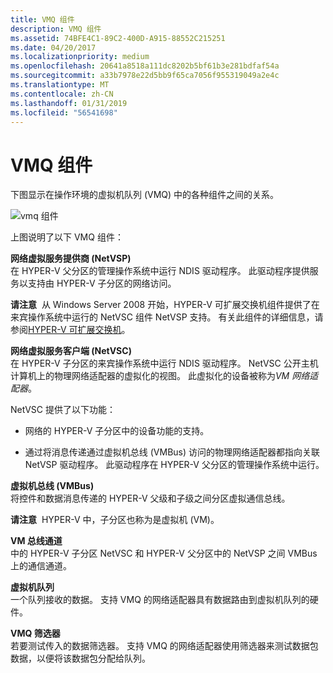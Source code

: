```yaml
---
title: VMQ 组件
description: VMQ 组件
ms.assetid: 74BFE4C1-89C2-400D-A915-88552C215251
ms.date: 04/20/2017
ms.localizationpriority: medium
ms.openlocfilehash: 20641a8518a111dc8202b5bf61b3e281bdfaf54a
ms.sourcegitcommit: a33b7978e22d5bb9f65ca7056f955319049a2e4c
ms.translationtype: MT
ms.contentlocale: zh-CN
ms.lasthandoff: 01/31/2019
ms.locfileid: "56541698"
---
```

# <a name="vmq-components"></a>VMQ 组件





下图显示在操作环境的虚拟机队列 (VMQ) 中的各种组件之间的关系。

![vmq 组件](images/vmqarch.png)

上图说明了以下 VMQ 组件：

<a href="" id="--------network-virtual-service-provider--netvsp-"></a> **网络虚拟服务提供商 (NetVSP)**  
在 HYPER-V 父分区的管理操作系统中运行 NDIS 驱动程序。 此驱动程序提供服务以支持由 HYPER-V 子分区的网络访问。

**请注意**  从 Windows Server 2008 开始，HYPER-V 可扩展交换机组件提供了在来宾操作系统中运行的 NetVSC 组件 NetVSP 支持。 有关此组件的详细信息，请参阅[HYPER-V 可扩展交换机](hyper-v-extensible-switch.md)。

 

<a href="" id="network-virtual-service-client--netvsc-"></a>**网络虚拟服务客户端 (NetVSC)**  
在 HYPER-V 子分区的来宾操作系统中运行 NDIS 驱动程序。 NetVSC 公开主机计算机上的物理网络适配器的虚拟化的视图。 此虚拟化的设备被称为*VM 网络适配器*。

NetVSC 提供了以下功能：

-   网络的 HYPER-V 子分区中的设备功能的支持。

-   通过将消息传递通过虚拟机总线 (VMBus) 访问的物理网络适配器都指向关联 NetVSP 驱动程序。 此驱动程序在 HYPER-V 父分区的管理操作系统中运行。

<a href="" id="--------virtual-machine-bus--------vmbus-"></a> **虚拟机总线 (VMBus)**  
将控件和数据消息传递的 HYPER-V 父级和子级之间分区虚拟通信总线。

**请注意**  HYPER-V 中，子分区也称为是虚拟机 (VM)。

 

<a href="" id="vm-bus-channel"></a>**VM 总线通道**  
中的 HYPER-V 子分区 NetVSC 和 HYPER-V 父分区中的 NetVSP 之间 VMBus 上的通信通道。

<a href="" id="vm-queue"></a>**虚拟机队列**  
一个队列接收的数据。 支持 VMQ 的网络适配器具有数据路由到虚拟机队列的硬件。

<a href="" id="vmq-filter"></a>**VMQ 筛选器**  
若要测试传入的数据筛选器。 支持 VMQ 的网络适配器使用筛选器来测试数据包数据，以便将该数据包分配给队列。

 

 





